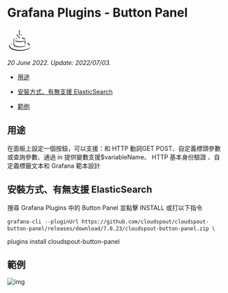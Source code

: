 # Grafana Plugins - Button Panel 

![img](Button_Panel_icon.png)

*20 June 2022. Update: 2022/07/03.*

* [用途](#use)

* [安裝方式、有無支援 ElasticSearch](#install)

* [範例](#example)

<h2 id="use">用途</h2>

在面板上設定一個按鈕，可以支援：和 HTTP 動詞GET  POST、自定義標頭參數或查詢參數、通過 in 提供變數支援$variableName、 HTTP 基本身份驗證
、自定義標籤文本和 Grafana 範本設計


<h2 id="install">安裝方式、有無支援 ElasticSearch</h2>

搜尋 Grafana Plugins 中的 Button Panel 並點擊 INSTALL 或打以下指令

    grafana-cli --pluginUrl https://github.com/cloudspout/cloudspout-button-panel/releases/download/7.0.23/cloudspout-button-panel.zip \
  plugins install cloudspout-button-panel

<h2 id="example">範例</h2>

![img](AJAX.png)

